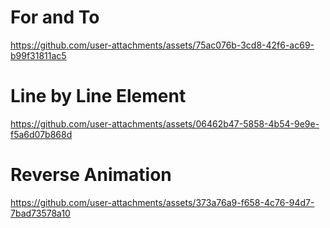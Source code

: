 # For and To

https://github.com/user-attachments/assets/75ac076b-3cd8-42f6-ac69-b99f31811ac5

# Line by Line Element

https://github.com/user-attachments/assets/06462b47-5858-4b54-9e9e-f5a6d07b868d

# Reverse Animation

https://github.com/user-attachments/assets/373a76a9-f658-4c76-94d7-7bad73578a10
